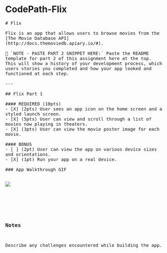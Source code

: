 # CodePath-Flix

<html><head></head><body><pre style="word-wrap: break-word; white-space: pre-wrap;"># Flix
 
Flix is an app that allows users to browse movies from the [The Movie Database API](http://docs.themoviedb.apiary.io/#).
 
📝 `NOTE - PASTE PART 2 SNIPPET HERE:` Paste the README template for part 2 of this assignment here at the top. This will show a history of your development process, which users stories you completed and how your app looked and functioned at each step.
 
---
 
## Flix Part 1
 
#### REQUIRED (10pts)
- [X] (2pts) User sees an app icon on the home screen and a styled launch screen.
- [X] (5pts) User can view and scroll through a list of movies now playing in theaters.
- [X] (3pts) User can view the movie poster image for each movie.
 
#### BONUS
- [ ] (2pt) User can view the app on various device sizes and orientations.
- [X] (1pt) Run your app on a real device.
 
### App Walkthrough GIF

![](https://i.imgur.com/4HGJE42.gif)

 
### Notes
Describe any challenges encountered while building the app.
</pre></body></html>
